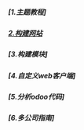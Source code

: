 ##### [1.主题教程]

##### [2.构建网站](https://github.com/bdoffr/odoo/blob/main/Developer/Tutorials/building_a_website.md)

##### [3.构建模块]

##### [4.自定义web客户端]

##### [5.分析odoo代码]

##### [6.多公司指南]
